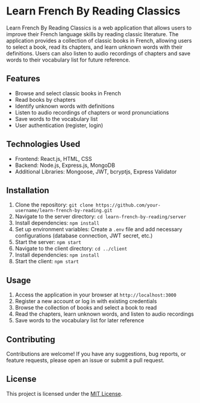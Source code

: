 # Learn French By Reading Classics

Learn French By Reading Classics is a web application that allows users to improve their French language skills by reading classic literature. The application provides a collection of classic books in French, allowing users to select a book, read its chapters, and learn unknown words with their definitions. Users can also listen to audio recordings of chapters and save words to their vocabulary list for future reference.

## Features

- Browse and select classic books in French
- Read books by chapters
- Identify unknown words with definitions
- Listen to audio recordings of chapters or word pronunciations
- Save words to the vocabulary list
- User authentication (register, login)

## Technologies Used

- Frontend: React.js, HTML, CSS
- Backend: Node.js, Express.js, MongoDB
- Additional Libraries: Mongoose, JWT, bcryptjs, Express Validator

## Installation

1. Clone the repository: `git clone https://github.com/your-username/learn-french-by-reading.git`
2. Navigate to the server directory: `cd learn-french-by-reading/server`
3. Install dependencies: `npm install`
4. Set up environment variables: Create a `.env` file and add necessary configurations (database connection, JWT secret, etc.)
5. Start the server: `npm start`
6. Navigate to the client directory: `cd ../client`
7. Install dependencies: `npm install`
8. Start the client: `npm start`

## Usage

1. Access the application in your browser at `http://localhost:3000`
2. Register a new account or log in with existing credentials
3. Browse the collection of books and select a book to read
4. Read the chapters, learn unknown words, and listen to audio recordings
5. Save words to the vocabulary list for later reference

## Contributing

Contributions are welcome! If you have any suggestions, bug reports, or feature requests, please open an issue or submit a pull request.

## License

This project is licensed under the [MIT License](LICENSE).
